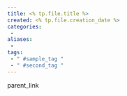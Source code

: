```yaml
---
title: <% tp.file.title %>
created: <% tp.file.creation_date %>
categories: 
 - 
aliases: 
 - 
tags:
 - " #sample_tag "
 - " #second_tag "
---
```

parent_link 